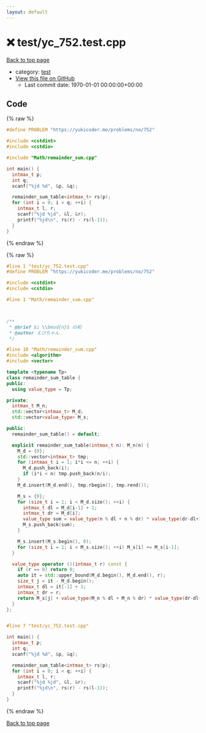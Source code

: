 ```yaml
---
layout: default
---
```


<!-- mathjax config similar to math.stackexchange -->
<script type="text/javascript" async
  src="https://cdnjs.cloudflare.com/ajax/libs/mathjax/2.7.5/MathJax.js?config=TeX-MML-AM_CHTML">
</script>
<script type="text/x-mathjax-config">
  MathJax.Hub.Config({
    TeX: { equationNumbers: { autoNumber: "AMS" }},
    tex2jax: {
      inlineMath: [ ['$','$'] ],
      processEscapes: true
    },
    "HTML-CSS": { matchFontHeight: false },
    displayAlign: "left",
    displayIndent: "2em"
  });
</script>

<script type="text/javascript" src="https://cdnjs.cloudflare.com/ajax/libs/jquery/3.4.1/jquery.min.js"></script>
<script src="https://cdn.jsdelivr.net/npm/jquery-balloon-js@1.1.2/jquery.balloon.min.js" integrity="sha256-ZEYs9VrgAeNuPvs15E39OsyOJaIkXEEt10fzxJ20+2I=" crossorigin="anonymous"></script>
<script type="text/javascript" src="../../assets/js/copy-button.js"></script>
<link rel="stylesheet" href="../../assets/css/copy-button.css" />


# :x: test/yc_752.test.cpp

<a href="../../index.html">Back to top page</a>

* category: <a href="../../index.html#098f6bcd4621d373cade4e832627b4f6">test</a>
* <a href="{{ site.github.repository_url }}/blob/master/test/yc_752.test.cpp">View this file on GitHub</a>
    - Last commit date: 1970-01-01 00:00:00+00:00




## Code

<a id="unbundled"></a>
{% raw %}
```cpp
#define PROBLEM "https://yukicoder.me/problems/no/752"

#include <cstdint>
#include <cstdio>

#include "Math/remainder_sum.cpp"

int main() {
  intmax_t p;
  int q;
  scanf("%jd %d", &p, &q);

  remainder_sum_table<intmax_t> rs(p);
  for (int i = 0; i < q; ++i) {
    intmax_t l, r;
    scanf("%jd %jd", &l, &r);
    printf("%jd\n", rs(r) - rs(l-1));
  }
}

```
{% endraw %}

<a id="bundled"></a>
{% raw %}
```cpp
#line 1 "test/yc_752.test.cpp"
#define PROBLEM "https://yukicoder.me/problems/no/752"

#include <cstdint>
#include <cstdio>

#line 1 "Math/remainder_sum.cpp"



/**
 * @brief $i \\bmod{n}$ の和
 * @author えびちゃん
 */

#line 10 "Math/remainder_sum.cpp"
#include <algorithm>
#include <vector>

template <typename Tp>
class remainder_sum_table {
public:
  using value_type = Tp;

private:
  intmax_t M_n;
  std::vector<intmax_t> M_d;
  std::vector<value_type> M_s;

public:
  remainder_sum_table() = default;

  explicit remainder_sum_table(intmax_t n): M_n(n) {
    M_d = {0};
    std::vector<intmax_t> tmp;
    for (intmax_t i = 1; i*i <= n; ++i) {
      M_d.push_back(i);
      if (i*i < n) tmp.push_back(n/i);
    }
    M_d.insert(M_d.end(), tmp.rbegin(), tmp.rend());

    M_s = {0};
    for (size_t i = 1; i < M_d.size(); ++i) {
      intmax_t dl = M_d[i-1] + 1;
      intmax_t dr = M_d[i];
      value_type sum = value_type(n % dl + n % dr) * value_type(dr-dl+1) / 2;
      M_s.push_back(sum);
    }

    M_s.insert(M_s.begin(), 0);
    for (size_t i = 1; i < M_s.size(); ++i) M_s[i] += M_s[i-1];
  }

  value_type operator ()(intmax_t r) const {
    if (r == 0) return 0;
    auto it = std::upper_bound(M_d.begin(), M_d.end(), r);
    size_t j = it - M_d.begin();
    intmax_t dl = it[-1] + 1;
    intmax_t dr = r;
    return M_s[j] + value_type(M_n % dl + M_n % dr) * value_type(dr-dl+1) / 2;
  }
};


#line 7 "test/yc_752.test.cpp"

int main() {
  intmax_t p;
  int q;
  scanf("%jd %d", &p, &q);

  remainder_sum_table<intmax_t> rs(p);
  for (int i = 0; i < q; ++i) {
    intmax_t l, r;
    scanf("%jd %jd", &l, &r);
    printf("%jd\n", rs(r) - rs(l-1));
  }
}

```
{% endraw %}

<a href="../../index.html">Back to top page</a>

